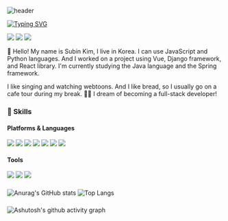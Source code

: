 ![header](https://capsule-render.vercel.app/api?type=waving&color=gradient&height=300&section=header&text=Subin's%20GitHub&fontSize=60&fontAlign=70)

[![Typing SVG](https://readme-typing-svg.demolab.com?font=Orbit&pause=1000&color=97CEF7&random=false&width=435&lines=%ED%83%90%EA%B5%AC%ED%95%98%EB%8A%94+%EA%B0%9C%EB%B0%9C%EC%9E%90+%EA%B9%80%EC%88%98%EB%B9%88+%EC%9E%85%EB%8B%88%EB%8B%A4+%F0%9F%A7%90;+%EC%A7%B1+%EB%A9%8B%EC%A7%84+%EA%B0%9C%EB%B0%9C%EC%9E%90%EA%B0%80+%EB%90%98%EB%8A%94+%EA%B7%B8+%EB%82%A0%EA%B9%8C%EC%A7%80+%EB%8B%AC%EB%A6%BD%EB%8B%88%EB%8B%A4+%F0%9F%8F%83%E2%80%8D%E2%99%80%EF%B8%8F)](https://git.io/typing-svg)

<a href="https://www.ssafy.com/ksp/jsp/swp/swpMain.jsp" target="_blank"><img src="https://img.shields.io/badge/SSAFY-6dcef5?style=flat&logo=samsung&logoColor=293c47"/></a>
<a href="https://ksb143.notion.site/Meluna-Blog-f0bc25d15bf84a2aab97d86980b2b627?pvs=74" target="_blank"><img src="https://img.shields.io/badge/Notion-282828?style=flat&logo=notion&logoColor=ffffff"/></a>
<a href="https://subnitta.tistory.com/" target="_blank"><img src="https://img.shields.io/badge/Tistory-f75748?style=flat&logo=tistory&logoColor=ffffff"/></a>

👋 Hello! My name is Subin Kim, I live in Korea.
I can use JavaScript and Python languages. And I worked on a project using Vue, Django framework, and React library.
I'm currently studying the Java language and the Spring framework.

I like singing and watching webtoons. And I like bread, so I usually go on a cafe tour during my break. 🥐🥖
I dream of becoming a full-stack developer!

### 💪 Skills
#### Platforms & Languages
<img src="https://img.shields.io/badge/Python-3776AB?style=flat&logo=Python&logoColor=white"> <img src="https://img.shields.io/badge/javascript-F7DF1E?style=flat&logo=javascript&logoColor=black"> 
<img src="https://img.shields.io/badge/html5-E34F26?style=flat&logo=html5&logoColor=white"> <img src="https://img.shields.io/badge/css-1572B6?style=flat&logo=css3&logoColor=white"> 
<img src="https://img.shields.io/badge/react-61DAFB?style=flat&logo=react&logoColor=black"> <img src="https://img.shields.io/badge/vue.js-4FC08D?style=flat&logo=vue.js&logoColor=white"> <img src="https://img.shields.io/badge/django-092E20?style=flat&logo=django&logoColor=white">
#### Tools
<img src="https://img.shields.io/badge/git-F05032?style=flat&logo=git&logoColor=white"> <img src="https://img.shields.io/badge/figma-F24E1E?style=flat&logo=figma&logoColor=white"> <img src="https://img.shields.io/badge/jira-0052CC?style=flat&logo=jira&logoColor=white">

### 
![Anurag's GitHub stats](https://github-readme-stats.vercel.app/api?username=ksb143&show_icons=true&theme=transparent)
![Top Langs](https://github-readme-stats.vercel.app/api/top-langs/?username=ksb143&layout=donut)
###
![Ashutosh's github activity graph](https://github-readme-activity-graph.vercel.app/graph?username=ksb143&custom_title=Subin's%20Contribution%20Graph&hide_border=true&theme=github-light)

<!--
**ksb143/ksb143** is a ✨ _special_ ✨ repository because its `README.md` (this file) appears on your GitHub profile.

Here are some ideas to get you started:

- 🔭 I’m currently working on ...
- 🌱 I’m currently learning ...
- 👯 I’m looking to collaborate on ...
- 🤔 I’m looking for help with ...
- 💬 Ask me about ...
- 📫 How to reach me: ...
- 😄 Pronouns: ...
- ⚡ Fun fact: ...
-->

